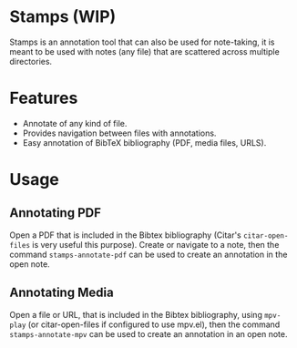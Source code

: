 # Stamps (WIP)

Stamps is an annotation tool that can also be used for note-taking, it
is meant to be used with notes (any file) that are scattered across
multiple directories.

# Features

- Annotate of any kind of file. 
- Provides navigation  between files with annotations.
- Easy annotation of BibTeX bibliography (PDF, media files, URLS).

# Usage

## Annotating PDF

Open a PDF that is included in the Bibtex bibliography (Citar's
`citar-open-files` is very useful this purpose). Create or navigate to
a note, then the command `stamps-annotate-pdf` can be used to create an
annotation in the open note.

## Annotating Media

Open a file or URL, that is included in the Bibtex bibliography, using
`mpv-play` (or citar-open-files if configured to use mpv.el), then the
command `stamps-annotate-mpv` can be used to create an annotation in
an open note.
  
